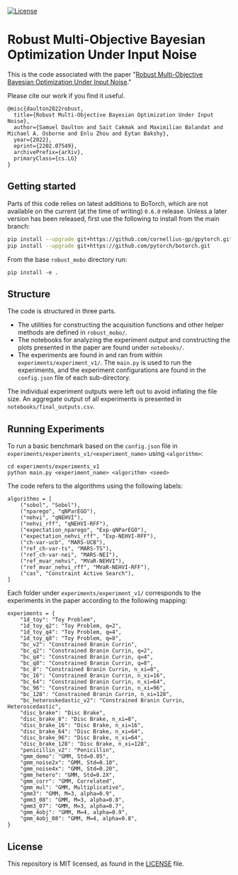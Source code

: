 [![License](https://img.shields.io/badge/license-MIT-green.svg)](LICENSE)

# Robust Multi-Objective Bayesian Optimization Under Input Noise

This is the code associated with the paper "[Robust Multi-Objective Bayesian Optimization Under Input Noise](https://arxiv.org/abs/2202.07549)."

Please cite our work if you find it useful.

    @misc{daulton2022robust,
      title={Robust Multi-Objective Bayesian Optimization Under Input Noise}, 
      author={Samuel Daulton and Sait Cakmak and Maximilian Balandat and Michael A. Osborne and Enlu Zhou and Eytan Bakshy},
      year={2022},
      eprint={2202.07549},
      archivePrefix={arXiv},
      primaryClass={cs.LG}
    }

## Getting started

Parts of this code relies on latest additions to BoTorch, which are not available
on the current (at the time of writing) `0.6.0` release. Unless a later version has been
released, first use the following to install from the main branch:
```bash
pip install --upgrade git+https://github.com/cornellius-gp/gpytorch.git
pip install --upgrade git+https://github.com/pytorch/botorch.git
```

From the base `robust_mobo` directory run:

`pip install -e .`

## Structure

The code is structured in three parts.
- The utilities for constructing the acquisition functions and other helper methods are defined in `robust_mobo/`.
- The notebooks for analyzing the experiment output and constructing the plots presented in the paper are found under `notebooks/`.
- The experiments are found in and ran from within `experiments/experiment_v1/`. The `main.py` is used to run the experiments, and the experiment configurations are found in the `config.json` file of each sub-directory. 

The individual experiment outputs were left out to avoid inflating the file size. An aggregate output of all experiments is presented in `notebooks/final_outputs.csv`.

## Running Experiments

To run a basic benchmark based on the `config.json` file in `experiments/experiments_v1/<experiment_name>` using `<algorithm>`:

```
cd experiments/experiments_v1
python main.py <experiment_name> <algorithm> <seed>
```

The code refers to the algorithms using the following labels:
```
algorithms = [
    ("sobol", "Sobol"),
    ("nparego", "qNParEGO"),
    ("nehvi", "qNEHVI"),
    ("nehvi_rff", "qNEHVI-RFF"),
    ("expectation_nparego", "Exp-qNParEGO"),
    ("expectation_nehvi_rff", "Exp-NEHVI-RFF"),
    ("ch-var-ucb", "MARS-UCB"),
    ("ref_ch-var-ts", "MARS-TS"),
    ("ref_ch-var-nei", "MARS-NEI"),
    ("ref_mvar_nehvi", "MVaR-NEHVI"),
    ("ref_mvar_nehvi_rff", "MVaR-NEHVI-RFF"),
    ("cas", "Constraint Active Search"),
]
```

Each folder under `experiments/experiment_v1/` corresponds to the experiments in the paper according to the following mapping:
```
experiments = {
    "1d_toy": "Toy Problem",
    "1d_toy_q2": "Toy Problem, q=2",
    "1d_toy_q4": "Toy Problem, q=4",
    "1d_toy_q8": "Toy Problem, q=8",
    "bc_v2": "Constrained Branin Currin",
    "bc_q2": "Constrained Branin Currin, q=2",
    "bc_q4": "Constrained Branin Currin, q=4",
    "bc_q8": "Constrained Branin Currin, q=8",
    "bc_8": "Constrained Branin Currin, n_xi=8",
    "bc_16": "Constrained Branin Currin, n_xi=16",
    "bc_64": "Constrained Branin Currin, n_xi=64",
    "bc_96": "Constrained Branin Currin, n_xi=96",
    "bc_128": "Constrained Branin Currin, n_xi=128",
    "bc_heteroskedastic_v2": "Constrained Branin Currin, Heteroscedastic",
    "disc_brake": "Disc Brake",
    "disc_brake_8": "Disc Brake, n_xi=8",
    "disc_brake_16": "Disc Brake, n_xi=16",
    "disc_brake_64": "Disc Brake, n_xi=64",
    "disc_brake_96": "Disc Brake, n_xi=64",
    "disc_brake_128": "Disc Brake, n_xi=128",
    "penicillin_v2": "Penicillin",
    "gmm_demo": "GMM, Std=0.05",
    "gmm_noise2x": "GMM, Std=0.10",
    "gmm_noise4x": "GMM, Std=0.20",
    "gmm_hetero": "GMM, Std=0.2X",
    "gmm_corr": "GMM, Correlated",
    "gmm_mul": "GMM, Multiplicative",
    "gmm3": "GMM, M=3, alpha=0.9",
    "gmm3_08": "GMM, M=3, alpha=0.8",
    "gmm3_07": "GMM, M=3, alpha=0.7",
    "gmm_4obj": "GMM, M=4, alpha=0.9",
    "gmm_4obj_08": "GMM, M=4, alpha=0.8",
}
```

## License
This repository is MIT licensed, as found in the [LICENSE](LICENSE) file.
